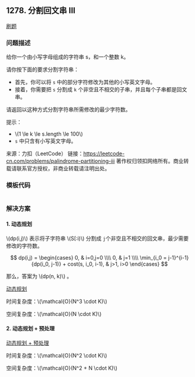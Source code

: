 <script src="https://cdn.bootcss.com/mathjax/2.7.7/MathJax.js?config=TeX-AMS-MML_HTMLorMML"></script>

## 1278. 分割回文串 III

[刷题](qu1278/solu/Solution.java)

### 问题描述

给你一个由小写字母组成的字符串 s，和一个整数 k。

请你按下面的要求分割字符串：

* 首先，你可以将 `s` 中的部分字符修改为其他的小写英文字母。
* 接着，你需要把 `s` 分割成 `k` 个非空且不相交的子串，并且每个子串都是回文串。

请返回以这种方式分割字符串所需修改的最少字符数。

提示：

* \\(1 \le k \le s.length \le 100\\)
* `s` 中只含有小写英文字母。

来源：力扣（LeetCode）
链接：https://leetcode-cn.com/problems/palindrome-partitioning-iii
著作权归领扣网络所有。商业转载请联系官方授权，非商业转载请注明出处。


### 模板代码

``` java

```

### 解决方案

#### 1. 动态规划

\\(dp(i,j)\\) 表示将子字符串 \\(S[:i)\\) 分割成 `j`个非空且不相交的回文串，最少需要修改的字符数。

$$
dp(i,j) =
\begin{cases}
0, & i=0,j=0 \\\\
0, & j=1 \\\\
\min_{i_0 = j-1}^{i-1}{dp(i_0, j-1)} + cost(s, i_0, i-1), & j>1, i>0
\end{cases}
$$

那么，答案为 \\(dp(n, k)\\) 。

[动态规划](qu1278/solu1/Solution.java)

时间复杂度：\\(\mathcal{O}(N^3 \cdot K)\\)

空间复杂度：\\(\mathcal{O}(N \cdot K)\\)


#### 2. 动态规划 + 预处理

[动态规划 + 预处理](qu1278/solu2/Solution.java)

时间复杂度：\\(\mathcal{O}(N^2 \cdot K)\\)

空间复杂度：\\(\mathcal{O}(N^2 + N \cdot K)\\)

